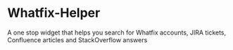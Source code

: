 # Whatfix-Helper
A one stop widget that helps you search for Whatfix accounts, JIRA tickets, Confluence articles and StackOverflow answers
